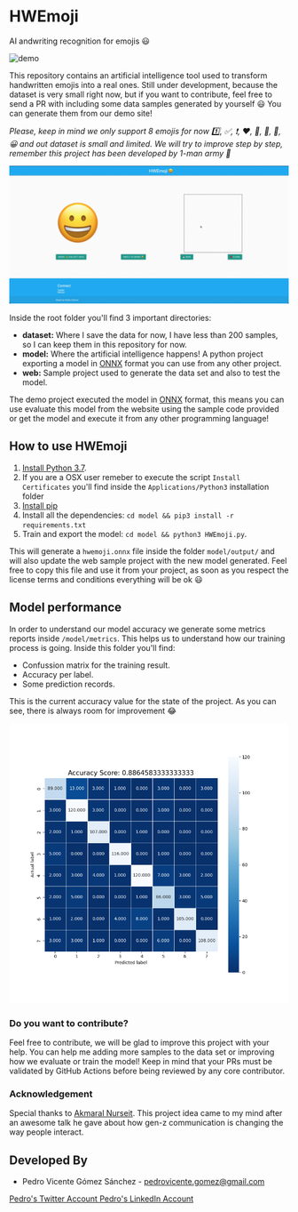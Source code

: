 # HWEmoji

AI andwriting recognition for emojis 😃

![demo](./art/demo.gif)

This repository contains an artificial intelligence tool used to transform handwritten emojis into a real ones. Still under development, because the dataset is very small right now, but if you want to contribute, feel free to send a PR with including some data samples generated by yourself 😃 You can generate them from our demo site!

*Please, keep in mind we only support 8 emojis for now 1️⃣, ✅, ❗, ❤️, 🐶, 👀, 🔗, 😀 and out dataset is small and limited. We will try to improve step by step, remember this project has been developed by 1-man army 💪*

![save](./art/save.gif)

Inside the root folder you'll find 3 important directories:

* **dataset:** Where I save the data for now, I have less than 200 samples, so I can keep them in this repository for now.
* **model:** Where the artificial intelligence happens! A python project exporting a model in [ONNX](https://onnxruntime.ai/) format you can use from any other project.
* **web:** Sample project used to generate the data set and also to test the model.

The demo project executed the model in [ONNX](https://onnxruntime.ai/) format, this means you can use evaluate this model from the website using the sample code provided or get the model and execute it from any other programming language!

## How to use HWEmoji

1. [Install Python 3.7](https://www.python.org/downloads/release/python-377/).
2. If you are a OSX user remeber to execute the script ``Install Certificates`` you'll find inside the ``Applications/Python3`` installation folder
3. [Install pip](https://pip.pypa.io/en/stable/installing/)
4. Install all the dependencies: ``cd model && pip3 install -r requirements.txt``
5. Train and export the model: ``cd model && python3 HWEmoji.py``.

This will generate a ``hwemoji.onnx`` file inside the folder ``model/output/`` and will also update the web sample project with the new model generated. Feel free to copy this file and use it from your project, as soon as you respect the license terms and conditions everything will be ok 😃

## Model performance

In order to understand our model accuracy we generate some metrics reports inside ``/model/metrics``. This helps us to understand how our training process is going. Inside this folder you'll find:
 
 * Confussion matrix for the training result.
 * Accuracy per label.
 * Some prediction records.

This is the current accuracy value for the state of the project. As you can see, there is always room for improvement 😂

![acc](./model/metrics/confusion_matrix_full_data_set.png)

### Do you want to contribute?

Feel free to contribute, we will be glad to improve this project with your help. You can help me adding more samples to the data set or improving how we evaluate or train the model! Keep in mind that your PRs must be validated by GitHub Actions before being reviewed by any core contributor.

### Acknowledgement

Special thanks to [Akmaral Nurseit](https://twitter.com/akmaral_nurseit). This project idea came to my mind after an awesome talk he gave about how gen-z communication is changing the way people interact.

Developed By
------------

* Pedro Vicente Gómez Sánchez - <pedrovicente.gomez@gmail.com>

<a href="https://twitter.com/pedro_g_s">
  Pedro's Twitter Account
</a>
<a href="https://es.linkedin.com/in/pedrovgs">
  Pedro's LinkedIn Account
</a>
